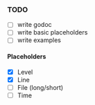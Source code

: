### TODO

- [ ] write godoc
- [ ] write basic placeholders
- [ ] write examples

#### Placeholders

- [x] Level
- [x] Line
- [ ] File (long/short)
- [ ] Time
